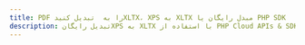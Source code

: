 ---title: PDF را به  تبدیل کنیدXLTX، XPS به XLTX مبدل رایگان یا PHP SDKdescription: تبدیل رایگانXPS به XLTX با استفاده از PHP Cloud APIs & SDK همچنین اسناد PDF را در Cloud ایجاد، ویرایش و رندر کنید.---